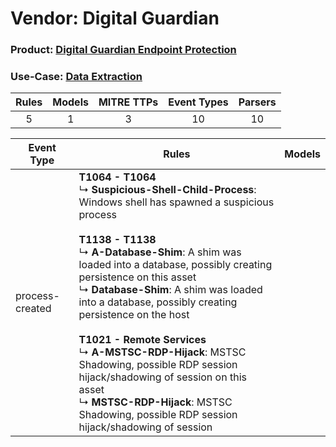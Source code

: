 Vendor: Digital Guardian
========================
### Product: [Digital Guardian Endpoint Protection](../ds_digital_guardian_digital_guardian_endpoint_protection.md)
### Use-Case: [Data Extraction](../../../../UseCases/uc_data_extraction.md)

| Rules | Models | MITRE TTPs | Event Types | Parsers |
|:-----:|:------:|:----------:|:-----------:|:-------:|
|   5   |   1    |     3      |     10      |   10    |

| Event Type      | Rules                                                                                                                                                                                                                                                                                                                                                                                                                                                                                                                                                                                                                      | Models |
| --------------- | -------------------------------------------------------------------------------------------------------------------------------------------------------------------------------------------------------------------------------------------------------------------------------------------------------------------------------------------------------------------------------------------------------------------------------------------------------------------------------------------------------------------------------------------------------------------------------------------------------------------------- | ------ |
| process-created | <b>T1064 - T1064</b><br> ↳ <b>Suspicious-Shell-Child-Process</b>: Windows shell has spawned a suspicious process<br><br><b>T1138 - T1138</b><br> ↳ <b>A-Database-Shim</b>: A shim was loaded into a database, possibly creating persistence on this asset<br> ↳ <b>Database-Shim</b>: A shim was loaded into a database, possibly creating persistence on the host<br><br><b>T1021 - Remote Services</b><br> ↳ <b>A-MSTSC-RDP-Hijack</b>: MSTSC Shadowing, possible RDP session hijack/shadowing of session on this asset<br> ↳ <b>MSTSC-RDP-Hijack</b>: MSTSC Shadowing, possible RDP session hijack/shadowing of session |        |